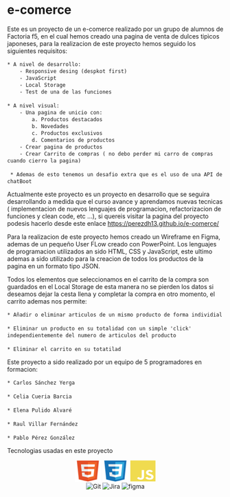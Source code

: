 # e-comerce
Este es un proyecto de un e-comerce realizado por un grupo de alumnos de Factoria f5, en el cual hemos creado una pagina de venta de dulces tipìcos japoneses, para la realizacion de este proyecto hemos seguido los siguientes requisitos:
    
    * A nivel de desarrollo:
        - Responsive desing (despkot first)
        - JavaScript
        - Local Storage
        - Test de una de las funciones
    
    * A nivel visual:
        - Una pagina de unicio con:
            a. Productos destacados
            b. Novedades
            c. Productos exclusivos
            d. Comentarios de productos
        - Crear pagina de productos
        - Crear Carrito de compras ( no debo perder mi carro de compras cuando cierro la pagina)

     * Ademas de esto tenemos un desafio extra que es el uso de una API de chatBoot

Actualmente este proyecto es un proyecto en desarrollo que se seguira desarrollando a medida que el curso avance y aprendamos nuevas tecnicas ( implementacion de nuevos lenguajes de programacion, refactorizacion de funciones y clean code, etc ...), si quereis visitar la pagina del proyecto podesis hacerlo desde este enlace https://perezdh13.github.io/e-comerce/

Para la realizacion de este proyecto hemos creado un  Wireframe en Figma, ademas de un pequeño User FLow creado con PowerPoint. Los lenguajes de programacion utilizados an sido HTML, CSS y JavaScript, este ultimo ademas a sido utilizado para la creacion de todos los productos de la pagina en un formato tipo JSON. 

Todos los elementos que seleccionamos en el carrito de la compra son guardados en el Local Storage de esta manera no se pierden los datos si deseamos dejar la cesta llena y completar la compra en otro momento, el carrito ademas nos permite:
    
    * Añadir o eliminar articulos de un mismo producto de forma individial
    
    * Eliminar un producto en su totalidad con un simple 'click' independientemente del numero de articulos del producto
    
    * Eliminar el carrito en su totatilad

Este proyecto a sido realizado por un equipo de 5 programadores en formacion:
    
    * Carlos Sánchez Yerga
    
    * Celia Cueria Barcia
    
    * Elena Pulido Alvaré
    
    * Raul Villar Fernández
    
    * Pablo Pérez González



Tecnologias usadas en este proyecto

<div align="center">
  <img align="center" alt="HTML" title="HTML 5" height="50" width="60" src="https://raw.githubusercontent.com/devicons/devicon/master/icons/html5/html5-original.svg">
  <img align="center" alt="CSS" title="CSS 3" height="50" width="60" src="https://raw.githubusercontent.com/devicons/devicon/master/icons/css3/css3-original.svg">
  <img align="center" alt="JavaScript" title="JavaScript" height="50" width="60" src="https://raw.githubusercontent.com/devicons/devicon/master/icons/javascript/javascript-plain.svg">
<br>
  <img align="center" alt="Git" title="Git" height="50" width="80" src="https://blog.facialix.com/wp-content/uploads/2021/04/git-github-cero-facialix.jpg">
  <img align="center" alt="Jira" title="Jira" height="50" width="100" src="https://logos-marcas.com/wp-content/uploads/2021/03/Jira-Simbolo.png">
  <img align="center" alt="figma" title="figma" height="50" width="80" src="https://www.protocol.com/media-library/figma-logo.png?id=29208385&width=1200&height=600&coordinates=0%2C60%2C0%2C60">
</div>


